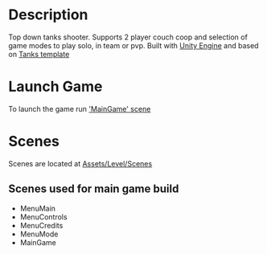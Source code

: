 # Description

Top down tanks shooter. Supports 2 player couch coop and selection of game modes to play solo, in team or pvp.
Built with [Unity Engine](https://unity.com/) and based on [Tanks template](https://assetstore.unity.com/packages/essentials/tutorial-projects/tanks-tutorial-46209)

# Launch Game

To launch the game run ['MainGame' scene](./Assets/Level/Scenes/MainGame.unity)

# Scenes

Scenes are located at [Assets/Level/Scenes](./Assets/Level/Scenes)

## Scenes used for main game build

- MenuMain
- MenuControls
- MenuCredits
- MenuMode
- MainGame
